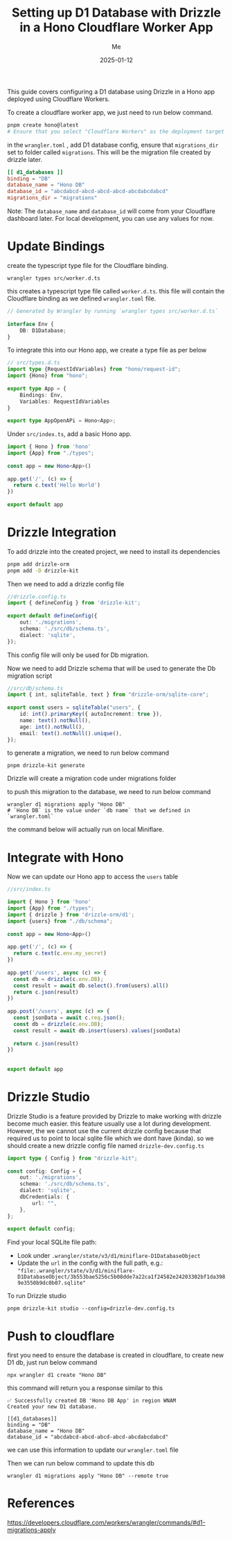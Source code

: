 ﻿---
title: 'Setting up D1 Database with Drizzle in a Hono Cloudflare Worker App'
date: "2025-01-12"
description: This guide covers configuring a D1 database using Drizzle in a Hono app deployed using Cloudflare Workers.. 🚀
categories:
  - cloudflare worker
  - cloudflare D1
  - Hono
  - Drizzle
author: Me
published: true
featured: true
---
This guide covers configuring a D1 database using Drizzle in a Hono app deployed using Cloudflare Workers.

To create a cloudflare worker app, we just need to run below command.
```bash
pnpm create hono@latest
# Ensure that you select "Cloudflare Workers" as the deployment target
```

in the `wrangler.toml` , add D1 database config, ensure that `migrations_dir` set to folder called `migrations`. This will be the migration file created by drizzle later.
```toml
[[ d1_databases ]]  
binding = "DB"  
database_name = "Hono DB"  
database_id = "abcdabcd-abcd-abcd-abcd-abcdabcdabcd" 
migrations_dir = "migrations"
```
Note: The `database_name` and `database_id` will come from your Cloudflare dashboard later. For local development, you can use any values for now.

# Update Bindings
create the typescript type file for the Cloudflare binding.
```shell
wrangler types src/worker.d.ts
```
this creates a typescript type file called `worker.d.ts`. this file will contain the Cloudflare binding as we defined `wrangler.toml` file.
```ts
// Generated by Wrangler by running `wrangler types src/worker.d.ts`  
  
interface Env {  
    DB: D1Database;  
}
```

To integrate this into our Hono app, we create a type file as per below
```ts
// src/types.d.ts
import type {RequestIdVariables} from "hono/request-id";  
import {Hono} from "hono";  
  
export type App = {  
    Bindings: Env,  
    Variables: RequestIdVariables  
}  
  
export type AppOpenAPi = Hono<App>;
```


Under `src/index.ts`, add a basic Hono app.
```ts
import { Hono } from 'hono'  
import {App} from "./types";  
  
const app = new Hono<App>()  
  
app.get('/', (c) => {  
  return c.text('Hello World')  
})  
  
export default app
```

# Drizzle Integration

To add drizzle into the created project,  we need to install its dependencies
```bash
pnpm add drizzle-orm  
pnpm add -D drizzle-kit
```

Then we need to add a drizzle config file
```ts
//drizzle.config.ts
import { defineConfig } from 'drizzle-kit';  
  
export default defineConfig({  
    out: './migrations',  
    schema: './src/db/schema.ts',  
    dialect: 'sqlite',  
});
```
This config file will only be used for Db migration.

Now we need to add Drizzle schema that will be used to generate the Db migration script
```ts
//src/db/schema.ts
import { int, sqliteTable, text } from "drizzle-orm/sqlite-core";  
  
export const users = sqliteTable("users", {  
    id: int().primaryKey({ autoIncrement: true }),  
    name: text().notNull(),  
    age: int().notNull(),  
    email: text().notNull().unique(),  
});
```

to generate a migration, we need to run below command
```shell
pnpm drizzle-kit generate
```

Drizzle will create a migration code under migrations folder

to push this migration to the database, we need to run below command
```shell
wrangler d1 migrations apply "Hono DB"
# `Hono DB` is the value under `db name` that we defined in `wrangler.toml`
```

the command below will actually run on local Miniflare.

# Integrate with Hono
Now we can update our Hono app to access the `users` table
```ts
//src/index.ts

import { Hono } from 'hono'  
import {App} from "./types";  
import { drizzle } from 'drizzle-orm/d1';  
import {users} from "./db/schema";  
  
const app = new Hono<App>()  
  
app.get('/', (c) => {  
  return c.text(c.env.my_secret)  
})  
  
app.get('/users', async (c) => {  
  const db = drizzle(c.env.DB);  
  const result = await db.select().from(users).all()  
  return c.json(result)  
})  
  
app.post('/users', async (c) => {  
  const jsonData = await c.req.json();  
  const db = drizzle(c.env.DB);  
  const result = await db.insert(users).values(jsonData)  
  
  return c.json(result)  
})  
  
  
export default app

```


# Drizzle Studio
Drizzle Studio is a feature provided by Drizzle to make working with drizzle become much easier.
this feature usually use a lot during development. However, the we cannot use the current drizzle config because that required us to point to local sqlite file which we dont have (kinda). so we should create a new drizzle config file named `drizzle-dev.config.ts`
```ts
import type { Config } from "drizzle-kit";  
  
const config: Config = {  
    out: './migrations',  
    schema: './src/db/schema.ts',  
    dialect: 'sqlite',  
    dbCredentials: {  
        url: "",
    },  
};  
  
export default config;
```
Find your local SQLite file path:
- Look under `.wrangler/state/v3/d1/miniflare-D1DatabaseObject`
- Update the `url` in the config with the full path, e.g.:
  `"file:.wrangler/state/v3/d1/miniflare-D1DatabaseObject/3b553bae5256c5b08dde7a22ca1f24582e24203302bf1da3989e3550b9dc0b07.sqlite"`

To run Drizzle studio
```shell
pnpm drizzle-kit studio --config=drizzle-dev.config.ts
```

# Push to cloudflare

first you need to ensure the database is created in cloudflare, to create new D1 db, just run below command
```shell
npx wrangler d1 create "Hono DB"
```

this command will return you a response similar to this
```
✅ Successfully created DB 'Hono DB App' in region WNAM
Created your new D1 database.

[[d1_databases]]
binding = "DB"
database_name = "Hono DB"
database_id = "abcdabcd-abcd-abcd-abcd-abcdabcdabcd"
```
we can use this information to update our `wrangler.toml` file

Then we can run below command to update this db
```
wrangler d1 migrations apply "Hono DB" --remote true
```


# References
https://developers.cloudflare.com/workers/wrangler/commands/#d1-migrations-apply

